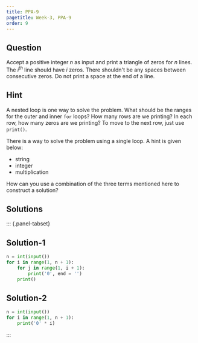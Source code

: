 ```yaml
---
title: PPA-9
pagetitle: Week-3, PPA-9
order: 9
---
```


## Question

Accept a positive integer $n$ as input and print a triangle of zeros for $n$ lines. The $i^{th}$ line should have $i$ zeros. There shouldn't be any spaces between consecutive zeros. Do not print a space at the end of a line.



## Hint

A nested loop is one way to solve the problem. What should be the ranges for the outer and inner `for` loops? How many rows are we printing? In each row, how many zeros are we printing? To move to the next row, just use `print()`.

There is a way to solve the problem using a single loop. A hint is given below:

- string
- integer
- multiplication

How can you use a combination of the three terms mentioned here to construct a solution?



## Solutions

::: {.panel-tabset}

## Solution-1

```python
n = int(input())
for i in range(1, n + 1):
    for j in range(1, i + 1):
        print('0', end = '')
    print()
```

## Solution-2

```python
n = int(input())
for i in range(1, n + 1):
    print('0' * i)
```

:::
